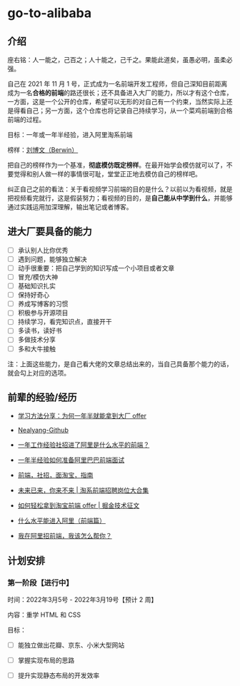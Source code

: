 # go-to-alibaba
## 介绍

座右铭：人一能之，己百之；人十能之，己千之。果能此道矣，虽愚必明，虽柔必强。

自己在 2021 年 11 月 1 号，正式成为一名前端开发工程师，但自己深知目前距离成为一名**合格的前端**的路还很长；还不具备进入大厂的能力，所以才有这个仓库，一方面，这是一个公开的仓库，希望可以无形的对自己有一个约束，当然实际上还是得看自己；另一方面，这个仓库也将记录自己持续学习，从一个菜鸡前端到合格前端的过程。

目标：一年或一年半经验，进入阿里淘系前端

榜样：[刘博文（Berwin）](https://github.com/berwin/Blog)

把自己的榜样作为一个基准，**彻底模仿既定榜样**。在最开始学会模仿就可以了，不要觉得和别人做一样的事情很可耻，堂堂正正地去模仿自己的榜样吧。

纠正自己之前的看法：关于看视频学习前端的目的是什么？以前以为看视频，就是把视频看完就行，这是假装努力；看视频的目的，是**自己能从中学到什么**，并能够通过实践运用加深理解，输出笔记或者博客。



## 进大厂要具备的能力

- [ ] 承认别人比你优秀
- [ ] 遇到问题，能够独立解决
- [ ] 动手很重要：把自己学到的知识写成一个小项目或者文章
- [ ] 冒充/模仿大神
- [ ] 基础知识扎实
- [ ] 保持好奇心
- [ ] 养成写博客的习惯
- [ ] 积极参与开源项目
- [ ] 持续学习，看完知识点，直接开干
- [ ] 多读书，读好书
- [ ] 多做技术分享
- [ ] 多和大牛接触

注：上面这些能力，是自己看大佬的文章总结出来的，当自己具备那个能力的话，就会勾上对应的选项。

## 前辈的经验/经历

- [学习方法分享：为何一年半就能拿到大厂 offer](https://juejin.cn/post/6844903904681918471)
- [Nealyang-Github](https://github.com/Nealyang)

- [一年工作经验社招进了阿里是什么水平的前端？](https://www.zhihu.com/question/269844211/answer/890193258)
- [一年半经验如何准备阿里巴巴前端面试](https://juejin.cn/post/6844904072345026574)

- [前端，社招，面淘宝，指南](https://juejin.cn/post/6922623997980966926)
- [未来已来，你来不来 | 淘系前端招聘岗位大合集](https://juejin.cn/post/6925295629035896845)

- [如何轻松拿到淘宝前端 offer | 掘金技术征文](https://juejin.cn/post/6844903688297775112)
- [什么水平能进入阿里（前端篇）](https://www.yuque.com/u29422/dg5uy8/yo2nwh)

- [我在阿里招前端，我该怎么帮你？](https://segmentfault.com/a/1190000021761594)

## 计划安排

### 第一阶段【进行中】

时间：2022年3月5号 - 2022年3月19号【预计 2 周】

内容：重学 HTML 和 CSS

目标：

- [ ] 能独立做出花瓣、京东、小米大型网站
- [ ] 掌握实现布局的思路
- [ ] 提升实现静态布局的开发效率

